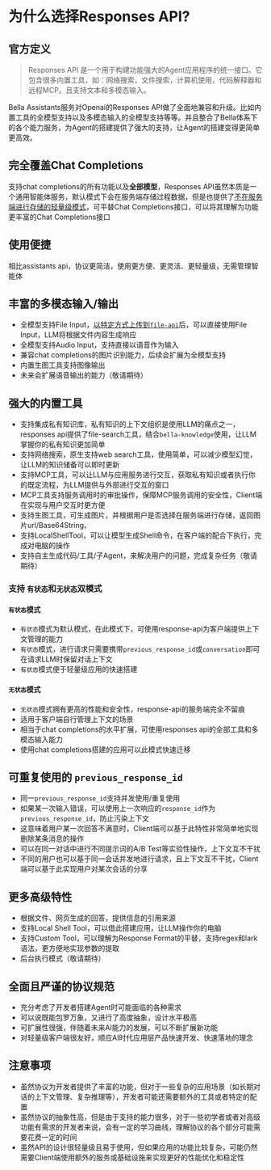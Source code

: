 # 为什么选择Responses API?

## 官方定义
> Responses API 是一个用于构建功能强大的Agent应用程序的统一接口。它包含很多内置工具，如：网络搜索，文件搜索，计算机使用，代码解释器和远程MCP。且支持文本和多模态输入。

Bella Assistants服务对Openai的Responses API做了全面地兼容和升级。比如内置工具的全模型支持以及多模态输入的全模型支持等等。并且整合了Bella体系下的各个能力服务，为Agent的搭建提供了强大的支持，让Agent的搭建变得更简单更高效。

## 完全覆盖Chat Completions
支持chat completions的所有功能以及**全部模型**，Responses API虽然本质是一个通用智能体服务，默认模式下会在服务端存储过程数据，但是也提供了[不在服务端进行存储的轻量级模式](#非store模式)，可平替Chat Completions接口，可以将其理解为功能更丰富的Chat Completions接口

## 使用便捷
相比assistants api，协议更简洁，使用更方便、更灵活、更轻量级，无需管理智能体

## 丰富的多模态输入/输出
- 全模型支持File Input，[以特定方式上传到`file-api`](../bella-knowledge/api/files/upload.md)后，可以直接使用File Input，LLM将根据文件内容生成响应
- 全模型支持Audio Input，支持直接以语音作为输入
- 兼容chat completions的图片识别能力，后续会扩展为全模型支持
- 内置生图工具支持图像输出
- 未来会扩展语音输出的能力（敬请期待）

## 强大的内置工具
- 支持集成私有知识库，私有知识的上下文组织是使用LLM的痛点之一，responses api提供了file-search工具，结合`bella-knowledge`使用，让LLM掌握你的私有知识更加简单
- 支持网络搜索，原生支持web search工具，使用简单，可以减少模型幻觉，让LLM的知识储备可以即时更新
- 支持MCP工具，可以让LLM与应用服务进行交互，获取私有知识或者执行你的既定流程，为LLM提供与外部进行交互的窗口
- MCP工具支持服务调用时的审批操作，保障MCP服务调用的安全性，Client端在实现与用户交互时更方便
- 支持生图工具，可生成图片，并根据用户是否选择在服务端进行存储，返回图片url/Base64String、
- 支持LocalShellTool，可以让模型生成Shell命令，在客户端的配合下执行，完成对电脑的操作
- 支持自主生成代码/工具/子Agent，来解决用户的问题，完成复杂任务（敬请期待）

### 支持 `有状态`和`无状态`双模式

#### `有状态`模式
- `有状态`模式为默认模式，在此模式下，可使用response-api为客户端提供上下文管理的能力
- `有状态`模式，进行请求只需要携带`previous_response_id`或`conversation`即可在请求LLM时保留对话上下文
- `有状态`模式便于轻量级应用的快速搭建

#### `无状态`模式
- `无状态`模式拥有更高的性能和安全性，response-api的服务端完全不留痕
- 适用于客户端自行管理上下文的场景
- 相当于chat completions的水平扩展，可使用responses api的全部工具和多模态输入能力
- 使用chat completions搭建的应用可以此模式快速迁移

## 可重复使用的 `previous_response_id`
- 同一`previous_response_id`支持并发使用/重复使用
- 如果某一次输入错误，可以使用上一次响应的`response_id`作为`previous_response_id`，防止污染上下文
- 这意味着用户某一次回答不满意时，Client端可以基于此特性非常简单地实现删除某条消息的操作
- 可以在同一对话中进行不同提示词的A/B Test等实验性操作，上下文互不干扰
- 不同的用户也可以基于同一会话并发地进行请求，且上下文互不干扰，Client端可以基于此实现用户对某次会话的分享

## 更多高级特性
- 根据文件、网页生成的回答，提供信息的引用来源
- 支持Local Shell Tool，可以借此搭建应用，让LLM操作你的电脑
- 支持Custom Tool，可以理解为Response Format的平替，支持regex和lark语法，更方便地实现参数的提取
- 后台执行模式（敬请期待）

## 全面且严谨的协议规范
- 充分考虑了开发者搭建Agent时可能面临的各种需求
- 可以说既能包罗万象，又进行了高度抽象，设计水平极高
- 可扩展性很强，伴随着未来AI能力的发展，可以不断扩展新功能
- 对轻量级客户端很友好，顺应AI时代应用层产品快速开发、快速落地的理念

## 注意事项
- 虽然协议为开发者提供了丰富的功能，但对于一些复杂的应用场景（如长期对话的上下文管理、复杂推理等），开发者可能还需要额外的工具或者特定的配置
- 虽然协议的抽象性高，但是由于支持的能力很多，对于一些初学者或者对高级功能有需求的开发者来说，会有一定的学习曲线，理解协议的各个部分可能需要花费一定的时间
- 虽然API的设计很轻量级且易于使用，但如果应用的功能比较复杂，可能仍然需要Client端使用额外的服务或基础设施来实现更好的性能优化和稳定性
